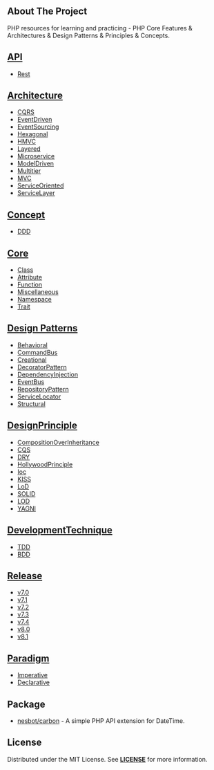 ## About The Project
PHP resources for learning and practicing - PHP Core Features &amp; Architectures &amp; Design Patterns &amp; Principles &amp; Concepts.

## [API][api]  
- [Rest][rest]


## [Architecture][architecture]
- [CQRS][cqrs]
- [EventDriven][event-driven]
- [EventSourcing][event-sourcing]
- [Hexagonal][hexagonal]
- [HMVC][hmvc]
- [Layered][layered]
- [Microservice][microservice]
- [ModelDriven][model-driven]
- [Multitier][multitier]
- [MVC][mvc]
- [ServiceOriented][service-oriented]
- [ServiceLayer][service-layer]


## [Concept][concept]
- [DDD][ddd]


## [Core][core]  
  - [Class][Class]
  - [Attribute][Attribute]
  - [Function][Function]
  - [Miscellaneous][Miscellaneous]
  - [Namespace][Namespace]
  - [Trait][Trait]


## [Design Patterns][design-pattern]
- [Behavioral][behavioral]
- [CommandBus][command-bus]
- [Creational][creational]
- [DecoratorPattern][decorator-pattern]
- [DependencyInjection][dependency-injection]
- [EventBus][event-bus]
- [RepositoryPattern][repository-pattern]
- [ServiceLocator][service-locator]
- [Structural][structural]


## [DesignPrinciple][design-principle]  
- [CompositionOverInheritance][CompositionOverInheritance]  
- [CQS][Cqs]  
- [DRY][Dry]  
- [HollywoodPrinciple][HollywoodPrinciple]  
- [Ioc][Ioc]  
- [KISS][Kiss]  
- [LoD][Lod]  
- [SOLID][Solid]  
- [LOD][Lod]  
- [YAGNI][Yagni]  


## [DevelopmentTechnique][development-technique]  
- [TDD][Tdd]
- [BDD][Bdd]


## [Release][release] 
  - [v7.0][v7.0]
  - [v7.1][v7.1]
  - [v7.2][v7.2]
  - [v7.3][v7.3]
  - [v7.4][v7.4]
  - [v8.0][v8.0]
  - [v8.1][v8.1]


## [Paradigm][paradigm]  
- [Imperative][Imperative]
- [Declarative][Declarative]


## Package  
- [nesbot/carbon](https://carbon.nesbot.com/) - A simple PHP API extension for DateTime.


## License
Distributed under the MIT License. See **[LICENSE][license]** for more information.



[//]: # (Links)
[license]: https://github.com/habibun/php/blob/main/LICENSE
[architecture]: https://github.com/habibun/php/tree/main/src/Architecture
[concept]: https://github.com/habibun/php/tree/main/src/Concept
[core]: https://github.com/habibun/php/tree/main/src/Core
[design-pattern]: https://github.com/habibun/php/tree/main/src/DesignPattern
[design-principle]: https://github.com/habibun/php/tree/main/src/DesignPrinciple
[development-technique]: https://github.com/habibun/php/tree/main/src/DevelopmentTechnique
[release]: https://github.com/habibun/php/tree/main/src/Migration
[paradigm]: https://github.com/habibun/php/tree/main/src/Paradigm
[api]: https://github.com/habibun/php/tree/main/src/Api
[rest]: https://github.com/habibun/php/tree/main/src/Api/Rest


[//]: # (Architecture)
[cqrs]: https://github.com/habibun/php/tree/main/src/Architecture/Cqrs
[event-driven]: https://github.com/habibun/php/tree/main/src/Architecture/EventDriven
[event-sourcing]: https://github.com/habibun/php/tree/main/src/Architecture/EventSourcing
[hexagonal]: https://github.com/habibun/php/tree/main/src/Architecture/Hexagonal
[hmvc]: https://github.com/habibun/php/tree/main/src/Architecture/Hmvc
[layered]: https://github.com/habibun/php/tree/main/src/Architecture/Layered
[microservice]: https://github.com/habibun/php/tree/main/src/Architecture/Microservice
[model-driven]: https://github.com/habibun/php/tree/main/src/Architecture/ModelDriven
[multitier]: https://github.com/habibun/php/tree/main/src/Architecture/Multitier
[mvc]: https://github.com/habibun/php/tree/main/src/Architecture/Mvc
[service-oriented]: https://github.com/habibun/php/tree/main/src/Architecture/ServiceOriented
[service-layer]: https://github.com/habibun/php/tree/main/src/Architecture/ServiceLayer


[//]: # (Concept)
[ddd]: https://github.com/habibun/php/tree/main/src/Concept/Ddd


[//]: # (Core)
[Attribute]: https://github.com/habibun/php/tree/main/src/Core/Attribute
[Class]: https://github.com/habibun/php/tree/main/src/Core/Class
[Function]: https://github.com/habibun/php/tree/main/src/Core/Function
[Miscellaneous]: https://github.com/habibun/php/tree/main/src/Core/Miscellaneous
[Namespace]: https://github.com/habibun/php/tree/main/src/Core/Namespace
[Trait]: https://github.com/habibun/php/tree/main/src/Core/Trait


[//]: # (DesignPattern)
[behavioral]: https://github.com/habibun/php/tree/main/src/DesignPattern/Behavioral
[command-bus]: https://github.com/habibun/php/tree/main/src/DesignPattern/CommandBus
[creational]: https://github.com/habibun/php/tree/main/src/DesignPattern/Creational
[decorator-pattern]: https://github.com/habibun/php/tree/main/src/DesignPattern/DecoratorPattern
[dependency-injection]: https://github.com/habibun/php/tree/main/src/DesignPattern/DependencyInjection
[event-bus]: https://github.com/habibun/php/tree/main/src/DesignPattern/EventBus
[repository-pattern]: https://github.com/habibun/php/tree/main/src/DesignPattern/RepositoryPattern
[service-locator]: https://github.com/habibun/php/tree/main/src/DesignPattern/ServiceLocator
[structural]: https://github.com/habibun/php/tree/main/src/DesignPattern/Structural


[//]: # (DesignPrinciple)
[CompositionOverInheritance]: https://github.com/habibun/php/tree/main/src/DesignPrinciple/CompositionOverInheritance
[Cqs]: https://github.com/habibun/php/tree/main/src/DesignPrinciple/Cqs
[Dry]: https://github.com/habibun/php/tree/main/src/DesignPrinciple/Dry
[HollywoodPrinciple]: https://github.com/habibun/php/tree/main/src/DesignPrinciple/HollywoodPrinciple
[Ioc]: https://github.com/habibun/php/tree/main/src/DesignPrinciple/Ioc
[Kiss]: https://github.com/habibun/php/tree/main/src/DesignPrinciple/Kiss
[Lod]: https://github.com/habibun/php/tree/main/src/DesignPrinciple/Lod
[Solid]: https://github.com/habibun/php/tree/main/src/DesignPrinciple/Solid
[Lod]: https://github.com/habibun/php/tree/main/src/DesignPrinciple/Lod
[Yagni]: https://github.com/habibun/php/tree/main/src/DesignPrinciple/Yagni


[//]: # (DevelopmentTechnique)
[TDD]: https://github.com/habibun/php/tree/main/src/DevelopmentTechnique/Tdd
[BDD]: https://github.com/habibun/php/tree/main/src/DevelopmentTechnique/Bdd


[//]: # (Release)
[v7.0]: https://github.com/habibun/php/tree/main/src/Release/v7.0
[v7.1]: https://github.com/habibun/php/tree/main/src/Release/v7.1
[v7.2]: https://github.com/habibun/php/tree/main/src/Release/v7.2
[v7.3]: https://github.com/habibun/php/tree/main/src/Release/v7.3
[v7.4]: https://github.com/habibun/php/tree/main/src/Release/v7.4
[v8.0]: https://github.com/habibun/php/tree/main/src/Release/v8.0
[v8.1]: https://github.com/habibun/php/tree/main/src/Release/v8.1


[//]: # (Paradigm)
[Imperative]: https://github.com/habibun/php/tree/main/src/Paradigm/Imperative
[Declarative]: https://github.com/habibun/php/tree/main/src/Paradigm/Declarative
